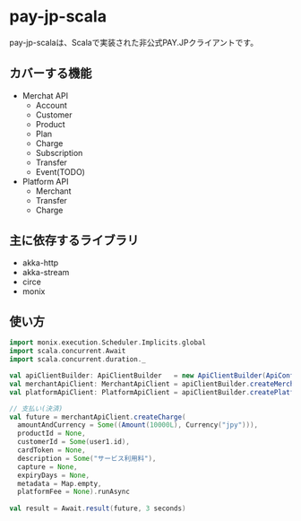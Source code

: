 # pay-jp-scala

pay-jp-scalaは、Scalaで実装された非公式PAY.JPクライアントです。

## カバーする機能

- Merchat API
    - Account
    - Customer
    - Product
    - Plan
    - Charge
    - Subscription
    - Transfer
    - Event(TODO)
- Platform API
    - Merchant
    - Transfer 
    - Charge

## 主に依存するライブラリ

- akka-http
- akka-stream
- circe
- monix
    
## 使い方

```scala
import monix.execution.Scheduler.Implicits.global
import scala.concurrent.Await
import scala.concurrent.duration._

val apiClientBuilder: ApiClientBuilder   = new ApiClientBuilder(ApiConfig("api.pay.jp", 443, 3 seconds))
val merchantApiClient: MerchantApiClient = apiClientBuilder.createMerchantApiClient(sys.env("MERCHANT_SECRET_KEY"))
val platformApiClient: PlatformApiClient = apiClientBuilder.createPlatformApiClient(sys.env("PLATFORM_SECRET_KEY"))

// 支払い(決済)
val future = merchantApiClient.createCharge(
  amountAndCurrency = Some((Amount(10000L), Currency("jpy"))), 
  productId = None,
  customerId = Some(user1.id),
  cardToken = None,
  description = Some("サービス利用料"),
  capture = None,
  expiryDays = None,
  metadata = Map.empty,
  platformFee = None).runAsync
  
val result = Await.result(future, 3 seconds)
```
 

